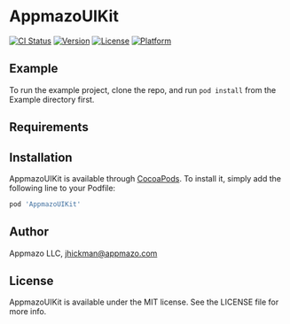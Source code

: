 # AppmazoUIKit

[![CI Status](https://img.shields.io/travis/Appmazo/AppmazoUIKit.svg?style=flat)](https://travis-ci.org/Appmazo/AppmazoUIKit)
[![Version](https://img.shields.io/cocoapods/v/AppmazoUIKit.svg?style=flat)](https://cocoapods.org/pods/AppmazoUIKit)
[![License](https://img.shields.io/cocoapods/l/AppmazoUIKit.svg?style=flat)](https://cocoapods.org/pods/AppmazoUIKit)
[![Platform](https://img.shields.io/cocoapods/p/AppmazoUIKit.svg?style=flat)](https://cocoapods.org/pods/AppmazoUIKit)

## Example

To run the example project, clone the repo, and run `pod install` from the Example directory first.

## Requirements

## Installation

AppmazoUIKit is available through [CocoaPods](https://cocoapods.org). To install
it, simply add the following line to your Podfile:

```ruby
pod 'AppmazoUIKit'
```

## Author

Appmazo LLC, jhickman@appmazo.com

## License

AppmazoUIKit is available under the MIT license. See the LICENSE file for more info.

